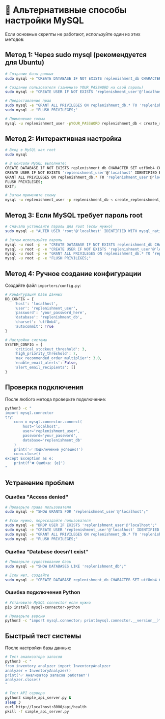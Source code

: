 # 🔧 Альтернативные способы настройки MySQL

Если основные скрипты не работают, используйте один из этих методов:

## Метод 1: Через sudo mysql (рекомендуется для Ubuntu)

```bash
# Создание базы данных
sudo mysql -e "CREATE DATABASE IF NOT EXISTS replenishment_db CHARACTER SET utf8mb4 COLLATE utf8mb4_unicode_ci;"

# Создание пользователя (замените YOUR_PASSWORD на свой пароль)
sudo mysql -e "CREATE USER IF NOT EXISTS 'replenishment_user'@'localhost' IDENTIFIED BY 'YOUR_PASSWORD';"

# Предоставление прав
sudo mysql -e "GRANT ALL PRIVILEGES ON replenishment_db.* TO 'replenishment_user'@'localhost';"
sudo mysql -e "FLUSH PRIVILEGES;"

# Применение схемы
mysql -u replenishment_user -pYOUR_PASSWORD replenishment_db < create_replenishment_schema_clean.sql
```

## Метод 2: Интерактивная настройка

```bash
# Вход в MySQL как root
sudo mysql

# В консоли MySQL выполните:
CREATE DATABASE IF NOT EXISTS replenishment_db CHARACTER SET utf8mb4 COLLATE utf8mb4_unicode_ci;
CREATE USER IF NOT EXISTS 'replenishment_user'@'localhost' IDENTIFIED BY 'your_strong_password';
GRANT ALL PRIVILEGES ON replenishment_db.* TO 'replenishment_user'@'localhost';
FLUSH PRIVILEGES;
EXIT;

# Затем примените схему
mysql -u replenishment_user -p replenishment_db < create_replenishment_schema_clean.sql
```

## Метод 3: Если MySQL требует пароль root

```bash
# Сначала установите пароль для root (если нужно)
sudo mysql -e "ALTER USER 'root'@'localhost' IDENTIFIED WITH mysql_native_password BY 'your_root_password';"

# Затем используйте пароль
mysql -u root -p -e "CREATE DATABASE IF NOT EXISTS replenishment_db CHARACTER SET utf8mb4 COLLATE utf8mb4_unicode_ci;"
mysql -u root -p -e "CREATE USER IF NOT EXISTS 'replenishment_user'@'localhost' IDENTIFIED BY 'your_password';"
mysql -u root -p -e "GRANT ALL PRIVILEGES ON replenishment_db.* TO 'replenishment_user'@'localhost';"
mysql -u root -p -e "FLUSH PRIVILEGES;"
```

## Метод 4: Ручное создание конфигурации

Создайте файл `importers/config.py`:

```python
# Конфигурация базы данных
DB_CONFIG = {
    'host': 'localhost',
    'user': 'replenishment_user',
    'password': 'your_password_here',
    'database': 'replenishment_db',
    'charset': 'utf8mb4',
    'autocommit': True
}

# Настройки системы
SYSTEM_CONFIG = {
    'critical_stockout_threshold': 3,
    'high_priority_threshold': 7,
    'max_recommended_order_multiplier': 3.0,
    'enable_email_alerts': False,
    'alert_email_recipients': []
}
```

## Проверка подключения

После любого метода проверьте подключение:

```bash
python3 -c "
import mysql.connector
try:
    conn = mysql.connector.connect(
        host='localhost',
        user='replenishment_user',
        password='your_password',
        database='replenishment_db'
    )
    print('✅ Подключение успешно!')
    conn.close()
except Exception as e:
    print(f'❌ Ошибка: {e}')
"
```

## Устранение проблем

### Ошибка "Access denied"

```bash
# Проверьте права пользователя
sudo mysql -e "SHOW GRANTS FOR 'replenishment_user'@'localhost';"

# Если нужно, пересоздайте пользователя
sudo mysql -e "DROP USER IF EXISTS 'replenishment_user'@'localhost';"
sudo mysql -e "CREATE USER 'replenishment_user'@'localhost' IDENTIFIED BY 'new_password';"
sudo mysql -e "GRANT ALL PRIVILEGES ON replenishment_db.* TO 'replenishment_user'@'localhost';"
sudo mysql -e "FLUSH PRIVILEGES;"
```

### Ошибка "Database doesn't exist"

```bash
# Проверьте существование базы
sudo mysql -e "SHOW DATABASES LIKE 'replenishment_db';"

# Если нет, создайте
sudo mysql -e "CREATE DATABASE replenishment_db CHARACTER SET utf8mb4 COLLATE utf8mb4_unicode_ci;"
```

### Ошибка подключения Python

```bash
# Установите MySQL connector если нужно
pip install mysql-connector-python

# Проверьте версию
python3 -c "import mysql.connector; print(mysql.connector.__version__)"
```

## Быстрый тест системы

После настройки базы данных:

```bash
# Тест анализатора запасов
python3 -c "
from inventory_analyzer import InventoryAnalyzer
analyzer = InventoryAnalyzer()
print('✅ Анализатор запасов работает')
analyzer.close()
"

# Тест API сервера
python3 simple_api_server.py &
sleep 3
curl http://localhost:8000/api/health
pkill -f simple_api_server.py
```
